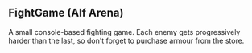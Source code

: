 ## FightGame (Alf Arena)

A small console-based fighting game.
Each enemy gets progressively harder than the last, so don't forget to purchase armour from the store.


